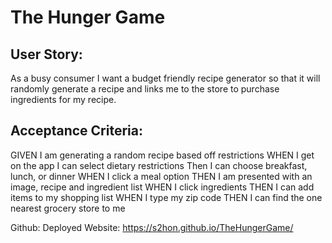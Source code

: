 # The Hunger Game

## User Story:
As a busy consumer
I want a budget friendly recipe generator
so that it will randomly generate a recipe and links me to the store to purchase ingredients for my recipe.

## Acceptance Criteria:
GIVEN I am generating a random recipe based off restrictions
WHEN I get on the app I can select dietary restrictions
Then I can choose breakfast, lunch, or dinner
WHEN I click a meal option
THEN I am presented with an image, recipe and ingredient list
WHEN I click ingredients
THEN I can add items to my shopping list
WHEN I type my zip code
THEN I can find the one nearest grocery store to me


Github:
Deployed Website: https://s2hon.github.io/TheHungerGame/
